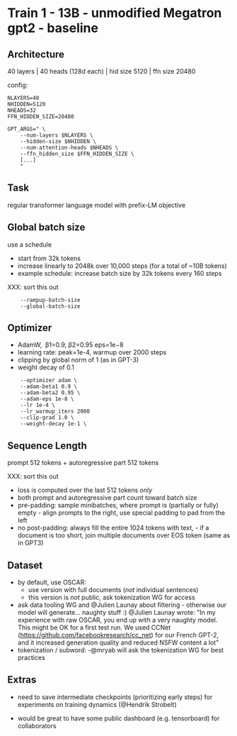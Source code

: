 # Train 1 - 13B - unmodified Megatron gpt2 - baseline

## Architecture

40 layers | 40 heads (128d each) | hid size 5120 | ffn size 20480


config:
```
NLAYERS=40
NHIDDEN=5120
NHEADS=32
FFN_HIDDEN_SIZE=20480

GPT_ARGS=" \
    --num-layers $NLAYERS \
    --hidden-size $NHIDDEN \
    --num-attention-heads $NHEADS \
    --ffn_hidden_size $FFN_HIDDEN_SIZE \
    [...]
    "
```



## Task

regular transformer language model with prefix-LM objective



## Global batch size

use a schedule

- start from 32k tokens
- increase linearly to 2048k over 10,000 steps (for a total of ~10B tokens)
- example schedule: increase batch size by 32k tokens every 160 steps


XXX: sort this out
```
    --rampup-batch-size
    --global-batch-size

```


## Optimizer

- AdamW,  β1=0.9, β2=0.95 eps=1e−8
- learning rate: peak=1e-4, warmup over 2000 steps
- clipping by global norm of 1 (as in GPT-3)
- weight decay of 0.1

```
    --optimizer adam \
    --adam-beta1 0.9 \
    --adam-beta2 0.95 \
    --adam-eps 1e-8 \
    --lr 1e-4 \
    --lr_warmup_iters 2000
    --clip-grad 1.0 \
    --weight-decay 1e-1 \

```


## Sequence Length

prompt 512 tokens + autoregressive part 512 tokens

XXX: sort this out

- loss is computed over the last 512 tokens _only_
- both prompt and autoregressive part count toward batch size
- pre-padding: sample minibatches, where prompt is (partially or fully) empty - align prompts to the right, use special padding to pad from the left
- no post-padding: always fill the entire 1024 tokens with text, - if a document is too short, join multiple documents over EOS token (same as in GPT3)



## Dataset

- by default, use OSCAR:
   - use version with full documents (*not* individual sentences) 
   - this version is *not* public, ask tokenization WG for access
- ask data tooling WG and @Julien Launay about filtering - otherwise our model will generate… naughty stuff :)  @Julien Launay wrote: "In my experience with raw OSCAR, you end up with a very naughty model. This might be OK for a first test run. We used CCNet (https://github.com/facebookresearch/cc_net) for our French GPT-2, and it increased generation quality and reduced NSFW content a lot"
- tokenization / subword:
   -@mryab will ask the tokenization WG for best practices



## Extras

- need to save intermediate checkpoints (prioritizing early steps) for experiments on training dynamics (@Hendrik Strobelt)

- would be great to have some public dashboard (e.g. tensorboard) for collaborators
